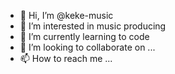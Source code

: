 - 👋 Hi, I’m @keke-music
- 👀 I’m interested in music producing
- 🌱 I’m currently learning to code
- 💞️ I’m looking to collaborate on ...
- 📫 How to reach me ...

<!---
keke-music/keke-music is a ✨ special ✨ repository because its `README.md` (this file) appears on your GitHub profile.
You can click the Preview link to take a look at your changes.
--->
